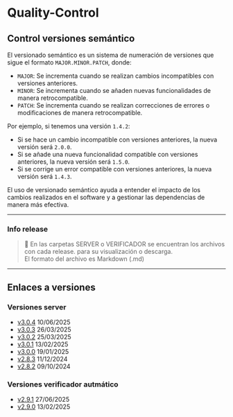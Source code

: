 # Quality-Control


## Control versiones semántico

El versionado semántico es un sistema de numeración de versiones que sigue el formato `MAJOR.MINOR.PATCH`, donde:

- `MAJOR`: Se incrementa cuando se realizan cambios incompatibles con versiones anteriores.
- `MINOR`: Se incrementa cuando se añaden nuevas funcionalidades de manera retrocompatible.
- `PATCH`: Se incrementa cuando se realizan correcciones de errores o modificaciones de manera retrocompatible.

Por ejemplo, si tenemos una versión `1.4.2`:
- Si se hace un cambio incompatible con versiones anteriores, la nueva versión será `2.0.0`.
- Si se añade una nueva funcionalidad compatible con versiones anteriores, la nueva versión será `1.5.0`.
- Si se corrige un error compatible con versiones anteriores, la nueva versión será `1.4.3`.

El uso de versionado semántico ayuda a entender el impacto de los cambios realizados en el software y a gestionar las dependencias de manera más efectiva.

---
### Info release
>📂 En las carpetas SERVER o VERIFICADOR se encuentran los archivos con cada release. para su visualización o descarga.  
El formato del archivo es Markdown (.md)

---

## Enlaces a versiones

### Versiones server
- [v3.0.4](./SERVER/v3.0.4.md) 10/06/2025
- [v3.0.3](./SERVER/v3.0.3.md) 26/03/2025
- [v3.0.2](./SERVER/v3.0.2.md) 25/03/2025
- [v3.0.1](./SERVER/v3.0.1.md) 13/02/2025
- [v3.0.0](./SERVER/v3.0.0.md) 19/01/2025
- [v2.8.3](./SERVER/v2.8.3.md) 11/12/2024
- [v2.8.2](./SERVER/v2.8.2.md) 09/10/2024

### Versiones verificador autmático
- [v2.9.1](./VERIFICADOR/v2.9.1.md)  27/06/2025
- [v2.9.0](./VERIFICADOR/v2.9.0.md)  13/02/2025
